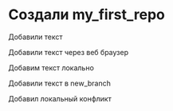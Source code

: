﻿# Создали my_first_repo
 
Добавили текст

Добавили текст через веб браузер

Добавим текст локально

Добавили текст в new_branch

Добавил локальный конфликт